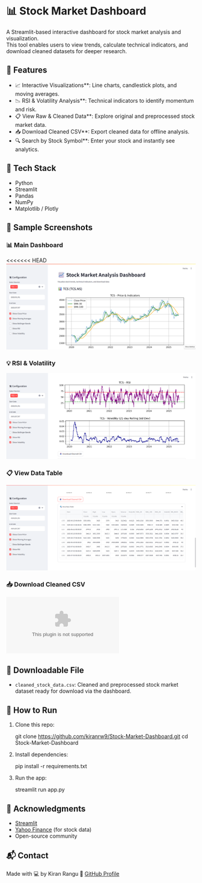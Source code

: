 # 📊 Stock Market Dashboard

A Streamlit-based interactive dashboard for stock market analysis and visualization.  
This tool enables users to view trends, calculate technical indicators, and download cleaned datasets for deeper research.

## 🚀 Features

- 📈 Interactive Visualizations**: Line charts, candlestick plots, and moving averages.
- 📉 RSI & Volatility Analysis**: Technical indicators to identify momentum and risk.
- 📋 View Raw & Cleaned Data**: Explore original and preprocessed stock market data.
- 📥 Download Cleaned CSV**: Export cleaned data for offline analysis.
- 🔍 Search by Stock Symbol**: Enter your stock and instantly see analytics.

## 🧰 Tech Stack

- Python
- Streamlit
- Pandas
- NumPy
- Matplotlib / Plotly

## 📸 Sample Screenshots

### 📊 Main Dashboard  
<<<<<<< HEAD
![Main Dashboard](https://github.com/KIRANRW9/stock-market-dashboard/blob/main/screenshots/dashboard.png)

### 💡 RSI & Volatility  
![RSI Volatility](https://github.com/KIRANRW9/stock-market-dashboard/blob/main/screenshots/rsi_volatility.png)

### 📋 View Data Table  
![View Data Table](https://github.com/KIRANRW9/stock-market-dashboard/blob/main/screenshots/view_data_table.png)


### 📥 Download Cleaned CSV  
![Download CSV](https://github.com/KIRANRW9/stock-market-dashboard/blob/main/TCS_cleaned_stock_data.csv)


## 📁 Downloadable File

- `cleaned_stock_data.csv`: Cleaned and preprocessed stock market dataset ready for download via the dashboard.

## 🏁 How to Run

1. Clone this repo:
   
   git clone https://github.com/kiranrw9/Stock-Market-Dashboard.git
   cd Stock-Market-Dashboard
   

2. Install dependencies:
   
   pip install -r requirements.txt
   

3. Run the app:
   
   streamlit run app.py
   

## 🙌 Acknowledgments

- [Streamlit](https://streamlit.io/)
- [Yahoo Finance](https://finance.yahoo.com/) (for stock data)
- Open-source community 

## 📬 Contact

Made with 💻 by Kiran Rangu 
🔗 [GitHub Profile](https://github.com/kiranrw9)
